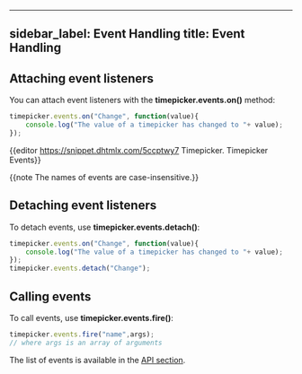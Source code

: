 
---
sidebar_label: Event Handling
title: Event Handling
---          

## Attaching event listeners

You can attach event listeners with the **timepicker.events.on()** method:

~~~js
timepicker.events.on("Change", function(value){
    console.log("The value of a timepicker has changed to "+ value);
});
~~~

{{editor	https://snippet.dhtmlx.com/5ccptwy7	Timepicker. Timepicker Events}}

{{note The names of events are case-insensitive.}}

## Detaching event listeners

To detach events, use **timepicker.events.detach()**:

~~~js
timepicker.events.on("Change", function(value){
    console.log("The value of a timepicker has changed to "+ value);
});
timepicker.events.detach("Change");
~~~

## Calling events

To call events, use **timepicker.events.fire()**:

~~~js
timepicker.events.fire("name",args);
// where args is an array of arguments
~~~

The list of events is available in the [API section](timepicker/api/refs/timepicker_events.md).



